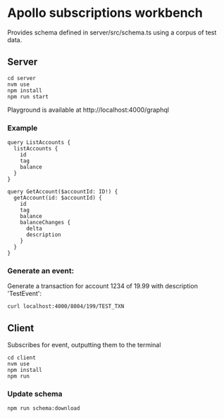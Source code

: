 # Apollo subscriptions workbench

Provides schema defined in server/src/schema.ts using a corpus of test data.

## Server

```
cd server
nvm use
npm install
npm run start
```

Playground is available at http://localhost:4000/graphql

### Example

```
query ListAccounts {
  listAccounts {
    id
    tag
    balance
  }
}
```

```
query GetAccount($accountId: ID!) {
  getAccount(id: $accountId) {
    id
    tag
    balance
    balanceChanges {
      delta
      description
    }
  }
}
```

### Generate an event:

Generate a transaction for account 1234 of 19.99 with description 'TestEvent':

```
curl localhost:4000/8004/199/TEST_TXN
```

## Client

Subscribes for event, outputting them to the terminal

```
cd client
nvm use
npm install
npm run
```

### Update schema

```
npm run schema:download
```
